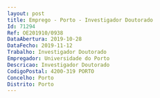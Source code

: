 ```yaml
--- 
layout: post
title: Emprego - Porto - Investigador Doutorado
Id: 71294
Ref: OE201910/0938
DataAbertura: 2019-10-28
DataFecho: 2019-11-12
Trabalho: Investigador Doutorado
Empregador: Universidade do Porto
Descricao: Investigador Doutorado
CodigoPostal: 4200-319 PORTO
Concelho: Porto
Distrito: Porto
--- 
```

